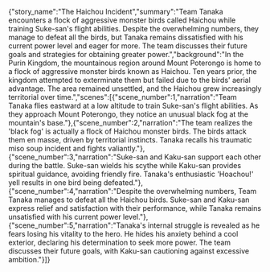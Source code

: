 {"story_name":"The Haichou Incident","summary":"Team Tanaka encounters a flock of aggressive monster birds called Haichou while training Suke-san's flight abilities. Despite the overwhelming numbers, they manage to defeat all the birds, but Tanaka remains dissatisfied with his current power level and eager for more. The team discusses their future goals and strategies for obtaining greater power.","background":"In the Purin Kingdom, the mountainous region around Mount Poterongo is home to a flock of aggressive monster birds known as Haichou. Ten years prior, the kingdom attempted to exterminate them but failed due to the birds' aerial advantage. The area remained unsettled, and the Haichou grew increasingly territorial over time.","scenes":[{"scene_number":1,"narration":"Team Tanaka flies eastward at a low altitude to train Suke-san's flight abilities. As they approach Mount Poterongo, they notice an unusual black fog at the mountain's base."},{"scene_number":2,"narration":"The team realizes the 'black fog' is actually a flock of Haichou monster birds. The birds attack them en masse, driven by territorial instincts. Tanaka recalls his traumatic miso soup incident and fights valiantly."},{"scene_number":3,"narration":"Suke-san and Kaku-san support each other during the battle. Suke-san wields his scythe while Kaku-san provides spiritual guidance, avoiding friendly fire. Tanaka's enthusiastic 'Hoachou!' yell results in one bird being defeated."},{"scene_number":4,"narration":"Despite the overwhelming numbers, Team Tanaka manages to defeat all the Haichou birds. Suke-san and Kaku-san express relief and satisfaction with their performance, while Tanaka remains unsatisfied with his current power level."},{"scene_number":5,"narration":"Tanaka's internal struggle is revealed as he fears losing his vitality to the hero. He hides his anxiety behind a cool exterior, declaring his determination to seek more power. The team discusses their future goals, with Kaku-san cautioning against excessive ambition."}]}